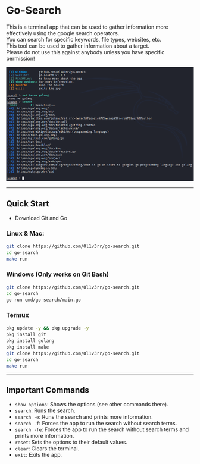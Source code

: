 # Go-Search

This is a terminal app that can be used to gather information more effectively using the google search operators.<br>
You can search for specific keywords, file types, websites, etc.<br>
This tool can be used to gather information about a target.<br>
Please do not use this against anybody unless you have specific permission!<br>

<img src=".github/pic.png" alt="Screenshot">

<hr>

## Quick Start
- Download Git and Go
### Linux & Mac:
```sh
git clone https://github.com/0l1v3rr/go-search.git
cd go-search
make run
```

### Windows (Only works on Git Bash)
```sh
git clone https://github.com/0l1v3rr/go-search.git
cd go-search
go run cmd/go-search/main.go
```

### Termux
```sh
pkg update -y && pkg upgrade -y
pkg install git
pkg install golang
pkg install make
git clone https://github.com/0l1v3rr/go-search.git
cd go-search
make run
```

<hr>

## Important Commands
- `show options`: Shows the options (see other commands there).
- `search`: Runs the search.
- `search -e`: Runs the search and prints more information.
- `search -f`: Forces the app to run the search without search terms.
- `search -fe`: Forces the app to run the search without search terms and prints more information.
- `reset`: Sets the options to their default values.
- `clear`: Clears the terminal.
- `exit`: Exits the app.